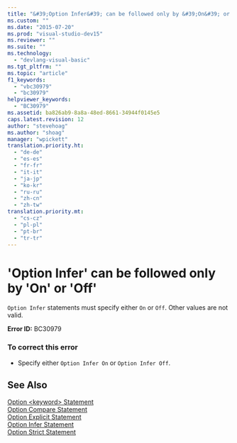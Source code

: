 ```yaml
---
title: "&#39;Option Infer&#39; can be followed only by &#39;On&#39; or &#39;Off&#39; | Microsoft Docs"
ms.custom: ""
ms.date: "2015-07-20"
ms.prod: "visual-studio-dev15"
ms.reviewer: ""
ms.suite: ""
ms.technology: 
  - "devlang-visual-basic"
ms.tgt_pltfrm: ""
ms.topic: "article"
f1_keywords: 
  - "vbc30979"
  - "bc30979"
helpviewer_keywords: 
  - "BC30979"
ms.assetid: ba826ab9-8a8a-48ed-8661-34944f0145e5
caps.latest.revision: 12
author: "stevehoag"
ms.author: "shoag"
manager: "wpickett"
translation.priority.ht: 
  - "de-de"
  - "es-es"
  - "fr-fr"
  - "it-it"
  - "ja-jp"
  - "ko-kr"
  - "ru-ru"
  - "zh-cn"
  - "zh-tw"
translation.priority.mt: 
  - "cs-cz"
  - "pl-pl"
  - "pt-br"
  - "tr-tr"
---
```

# &#39;Option Infer&#39; can be followed only by &#39;On&#39; or &#39;Off&#39;
`Option Infer` statements must specify either `On` or `Off`. Other values are not valid.  
  
 **Error ID:** BC30979  
  
### To correct this error  
  
-   Specify either `Option Infer On` or `Option Infer Off`.  
  
## See Also  
 [Option \<keyword> Statement](../Topic/Option%20%3Ckeyword%3E%20Statement.md)   
 [Option Compare Statement](/dotnet/visual-basic/language-reference/statements/option-compare-statement)   
 [Option Explicit Statement](/dotnet/visual-basic/language-reference/statements/option-explicit-statement)   
 [Option Infer Statement](/dotnet/visual-basic/language-reference/statements/option-infer-statement)   
 [Option Strict Statement](/dotnet/visual-basic/language-reference/statements/option-strict-statement)